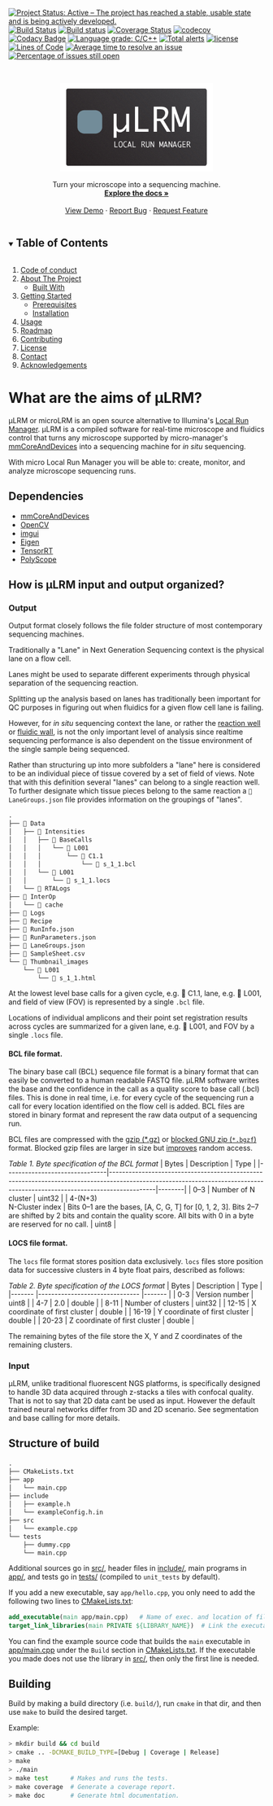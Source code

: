 [![Project Status: Active – The project has reached a stable, usable state and is being actively developed.](http://www.repostatus.org/badges/latest/wip.svg)](http://www.repostatus.org/#wip)
[![Build Status](https://travis-ci.org/bsamseth/cpp-project.svg?branch=master)](https://travis-ci.org/bsamseth/cpp-project)
[![Build status](https://ci.appveyor.com/api/projects/status/g9bh9kjl6ocvsvse/branch/master?svg=true)](https://ci.appveyor.com/project/bsamseth/cpp-project/branch/master)
[![Coverage Status](https://coveralls.io/repos/github/bsamseth/cpp-project/badge.svg?branch=master)](https://coveralls.io/github/bsamseth/cpp-project?branch=master)
[![codecov](https://codecov.io/gh/bsamseth/cpp-project/branch/master/graph/badge.svg)](https://codecov.io/gh/bsamseth/cpp-project)
[![Codacy Badge](https://api.codacy.com/project/badge/Grade/eb004322b0d146239a57eb242078e179)](https://www.codacy.com/app/bsamseth/cpp-project?utm_source=github.com&amp;utm_medium=referral&amp;utm_content=bsamseth/cpp-project&amp;utm_campaign=Badge_Grade)
[![Language grade: C/C++](https://img.shields.io/lgtm/grade/cpp/g/tractatus/microLRM.svg?logo=lgtm&logoWidth=18)](https://lgtm.com/projects/g/tractatus/microLRM/context:cpp)
[![Total alerts](https://img.shields.io/lgtm/alerts/g/tractatus/microLRM.svg?logo=lgtm&logoWidth=18)](https://lgtm.com/projects/g/tractatus/microLRM/alerts?mode=list)
[![license](https://img.shields.io/badge/license-Unlicense-blue.svg)](https://github.com/bsamseth/cpp-project/blob/master/LICENSE)
[![Lines of Code](https://tokei.rs/b1/github/tractatus/microlrm)](https://github.com/Aaronepower/tokei)
[![Average time to resolve an issue](http://isitmaintained.com/badge/resolution/bsamseth/cpp-project.svg)](http://isitmaintained.com/project/bsamseth/cpp-project "Average time to resolve an issue")
[![Percentage of issues still open](http://isitmaintained.com/badge/open/bsamseth/cpp-project.svg)](http://isitmaintained.com/project/bsamseth/cpp-project "Percentage of issues still open")

<br />
<p align="center">
  <a href="https://github.com/tractatus/microLRM">
    <img src="https://github.com/tractatus/microLRM/blob/main/logo.png" alt="Logo" width="300">
  </a>
  <p align="center">
     Turn your microscope into a sequencing machine.
    <br />
    <a href="https://github.com/tractatus/microLRM"><strong>Explore the docs »</strong></a>
    <br />
    <br />
    <a href="https://github.com/tractatus/microLRM">View Demo</a>
    ·
    <a href="https://github.com/tractatus/microLRM/issues">Report Bug</a>
    ·
    <a href="https://github.com/tractatus/microLRM/issues">Request Feature</a>
  </p>
</p>

<details open="open">
  <summary><h2 style="display: inline-block">Table of Contents</h2></summary>
  <ol>
    <li>
      <a href="https://github.com/tractatus/microLRM/blob/main/CODE_OF_CONDUCT.md">Code of conduct</a>
    </li>
    <li>
      <a href="#about-the-project">About The Project</a>
      <ul>
        <li><a href="#built-with">Built With</a></li>
      </ul>
    </li>
    <li>
      <a href="#getting-started">Getting Started</a>
      <ul>
        <li><a href="#prerequisites">Prerequisites</a></li>
        <li><a href="#installation">Installation</a></li>
      </ul>
    </li>
    <li><a href="#usage">Usage</a></li>
    <li><a href="#roadmap">Roadmap</a></li>
    <li><a href="#contributing">Contributing</a></li>
    <li><a href="#license">License</a></li>
    <li><a href="#contact">Contact</a></li>
    <li><a href="#acknowledgements">Acknowledgements</a></li>
  </ol>
</details>


# What are the aims of µLRM?

µLRM or microLRM is an open source alternative to Illumina's [Local Run Manager](https://www.illumina.com/products/by-type/informatics-products/local-run-manager.html). µLRM is a compiled software for real-time microscope and fluidics control that turns any microscope supported by micro-manager's [mmCoreAndDevices](https://github.com/micro-manager/mmCoreAndDevices) into a sequencing machine for _in situ_ sequencing.

With micro Local Run Manager you will be able to: create, monitor, and analyze microscope sequencing runs.  

## Dependencies

* [mmCoreAndDevices](https://github.com/micro-manager/mmCoreAndDevices)
* [OpenCV](https://github.com/opencv/opencv)
* [imgui](https://github.com/ocornut/imgui)
* [Eigen](https://eigen.tuxfamily.org/)
* [TensorRT](https://github.com/NVIDIA/TensorRT)
* [PolyScope](https://polyscope.run/)


## How is µLRM input and output organized?

### Output

Output format closely follows the file folder structure of most contemporary sequencing machines.

Traditionally a "Lane" in Next Generation Sequencing context is the physical lane on a flow cell. 

Lanes might be used to separate different experiments through physical separation of the sequencing reaction. 

Splitting up the analysis based on lanes has traditionally been important for QC purposes in figuring out when fluidics for a given flow cell lane is failing.

However, for _in situ_ sequencing context the lane, or rather the [reaction well](https://gracebio.com/products/hybridization-and-incubation/hybriwell-sealing-system-hybridization-and-incubation/) or [fluidic wall](https://www.pnas.org/content/115/26/E5926.short),  is not the only important level of analysis since realtime sequencing performance is also dependent on the tissue environment of the single sample being sequenced. 

Rather than structuring up into more subfolders a "lane" here is considered to be an individual piece of tissue covered by a set of field of views. Note that with this definition several "lanes" can belong to a single reaction well. To further designate which tissue pieces belong to the same reaction a `📝 LaneGroups.json` file provides information on the groupings of "lanes".

``` text
.
├── 📂 Data
│   ├── 📂 Intensities
│   │   ├── 📂 BaseCalls
│   │   │   └── 📂 L001
│   │   │       └── 📂 C1.1
│   │   │           └── 📝 s_1_1.bcl
│   │   └── 📂 L001
│   │       └── 📝 s_1_1.locs
│   └── 📂 RTALogs
├── 📂 InterOp
│   └── 📂 cache
├── 📂 Logs
├── 📂 Recipe
├── 📝 RunInfo.json
├── 📝 RunParameters.json
├── 📝 LaneGroups.json
├── 📝 SampleSheet.csv
└── 📂 Thumbnail_images
    └── 📂 L001
        └── 📝 s_1_1.html
```
At the lowest level base calls for a given cycle, e.g. 📂 C1.1, lane, e.g.  📂 L001, and field of view (FOV) is represented by a single `.bcl` file.

Locations of individual amplicons and their point set registration results across cycles are summarized for a given lane, e.g.  📂 L001, and FOV by a single `.locs` file.

#### BCL file format.
The binary base call (BCL) sequence file format is a binary format that can easily be converted to a human readable FASTQ file. 
µLRM software writes the base and the confidence in the call as a quality score to base call (.bcl) files. This is done in real time, i.e. for every cycle of the sequencing run a call for every location identified on the flow cell is added. BCL files are stored in binary format and represent the raw data output of a sequencing run.

BCL files are compressed with the [gzip (*.gz)](https://www.gnu.org/software/gzip/) or [blocked GNU zip (`*.bgzf`)](https://github.com/lh3/samtools/blob/master/bgzf.h) format.
Blocked gzip files are larger in size but [improves](https://blastedbio.blogspot.com/2011/11/bgzf-blocked-bigger-better-gzip.html) random access.

*Table 1. Byte specification of the BCL format*
| Bytes                         | Description                                                                                                                                                              | Type   |
|-------------------------------|--------------------------------------------------------------------------------------------------------------------------------------------------------------------------|--------|
| 0–3                     | Number of N cluster                                                                                                                                                      | uint32 |
| 4-(N+3) <br>N-Cluster index | Bits 0–1 are the bases, [A, C, G, T] for [0, 1, 2, 3]. Bits 2–7 are shifted by 2 bits and contain the quality score. All bits with 0 in a byte are reserved for no call. | uint8  |

#### LOCS file format.
The `locs` file format stores position data exclusively. `locs` files store position data for successive clusters in 4 byte float pairs, described as follows:

*Table 2. Byte specification of the LOCS format*
| Bytes 	| Description                   	| Type  	|
|-------	|-------------------------------	|-------	|
| 0-3   	| Version number                	| uint8   |
| 4-7   	| 2.0                           	| double 	|
| 8-11  	| Number of clusters            	| uint32  |
| 12-15 	| X coordinate of first cluster 	| double 	|
| 16-19 	| Y coordinate of first cluster 	| double 	|
| 20-23 	| Z coordinate of first cluster 	| double 	|

The remaining bytes of the file store the X, Y and Z coordinates of the remaining clusters.

### Input

µLRM, unlike traditional fluorescent NGS platforms, is specifically designed to handle 3D data acquired through z-stacks a tiles with confocal quality. That is not to say that 2D data cant be used as input. However the default trained neural networks differ from 3D and 2D scenario. See segmentation and base calling for more details.

## Structure of build
``` text
.
├── CMakeLists.txt
├── app
│   └── main.cpp
├── include
│   ├── example.h
│   └── exampleConfig.h.in
├── src
│   └── example.cpp
└── tests
    ├── dummy.cpp
    └── main.cpp
```

Additional sources go in [src/](src/), header files in [include/](include/), main programs in [app/](app), and
tests go in [tests/](tests/) (compiled to `unit_tests` by default). 

If you add a new executable, say `app/hello.cpp`, you only need to add the following two lines to [CMakeLists.txt](CMakeLists.txt): 

``` cmake
add_executable(main app/main.cpp)   # Name of exec. and location of file.
target_link_libraries(main PRIVATE ${LIBRARY_NAME})  # Link the executable to lib built from src/*.cpp (if it uses it).
```

You can find the example source code that builds the `main` executable in [app/main.cpp](app/main.cpp) under the `Build` section in [CMakeLists.txt](CMakeLists.txt). 
If the executable you made does not use the library in [src/](src), then only the first line is needed.


## Building

Build by making a build directory (i.e. `build/`), run `cmake` in that dir, and then use `make` to build the desired target.

Example:

``` bash
> mkdir build && cd build
> cmake .. -DCMAKE_BUILD_TYPE=[Debug | Coverage | Release]
> make
> ./main
> make test      # Makes and runs the tests.
> make coverage  # Generate a coverage report.
> make doc       # Generate html documentation.
```
<!--
## Services

If the repository is activated with Travis-CI, then unit tests will be built and executed on each commit.
The same is true if the repository is activated with Appveyor.

If the repository is activated with Coveralls/Codecov, then deployment to Travis will also calculate code coverage and
upload this to Coveralls.io and/or Codecov.io
-->

